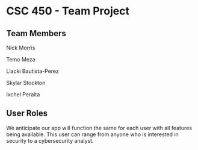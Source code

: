 # CSC 450 - Team Project
## Team Members
Nick Morris

Temo Meza

Llacki Bautista-Perez

Skylar Stockton

Ixchel Peralta

## User Roles

We anticipate our app will function the same for each user with all features being available. This user can range from anyone who is interested in security to a cybersecurity analyst.
